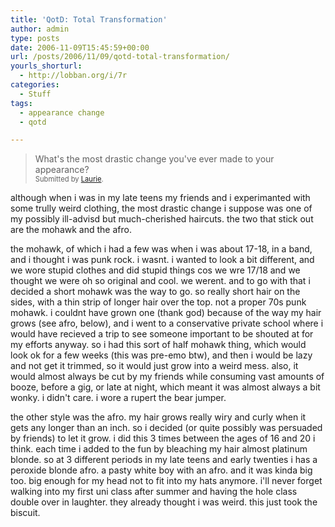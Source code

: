 ```yaml
---
title: 'QotD: Total Transformation'
author: admin
type: posts
date: 2006-11-09T15:45:59+00:00
url: /posts/2006/11/09/qotd-total-transformation/
yourls_shorturl:
  - http://lobban.org/i/7r
categories:
  - Stuff
tags:
  - appearance change
  - qotd

---
```

> What's the most drastic change you've ever made to your appearance?   
> <span style="font-size: 0.8em">Submitted by <a class="enclosure-inline-user" href="http://easyluckyfree.vox.com/">Laurie</a>.</span>

although when i was in my late teens my friends and i experimanted with some trully weird clothing, the most drastic change i suppose was one of my possibly ill-advisd but much-cherished haircuts. the two that stick out are the mohawk and the afro.

the mohawk, of which i had a few was when i was about 17-18, in a band, and i thought i was punk rock. i wasnt. i wanted to look a bit different, and we wore stupid clothes and did stupid things cos we wre 17/18 and we thought we were oh so original and cool. we werent. and to go with that i decided a short mohawk was the way to go. so really short hair on the sides, with a thin strip of longer hair over the top. not a proper 70s punk mohawk. i couldnt have grown one (thank god) because of the way my hair grows (see afro, below), and i went to a conservative private school where i would have recieved a trip to see someone important to be shouted at for my efforts anyway. so i had this sort of half mohawk thing, which would look ok for a few weeks (this was pre-emo btw), and then i would be lazy and not get it trimmed, so it would just grow into a weird mess. also, it would almost always be cut by my friends while consuming vast amounts of booze, before a gig, or late at night, which meant it was almost always a bit wonky. i didn't care. i wore a rupert the bear jumper.

the other style was the afro. my hair grows really wiry and curly when it gets any longer than an inch. so i decided (or quite possibly was persuaded by friends) to let it grow. i did this 3 times between the ages of 16 and 20 i think. each time i added to the fun by bleaching my hair almost platinum blonde. so at 3 different periods in my late teens and early twenties i has a peroxide blonde afro. a pasty white boy with an afro. and it was kinda big too. big enough for my head not to fit into my hats anymore. i'll never forget walking into my first uni class after summer and having the hole class double over in laughter. they already thought i was weird. this just took the biscuit.